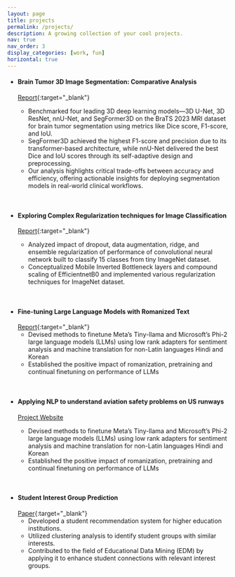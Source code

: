 ```yaml
---
layout: page
title: projects
permalink: /projects/
description: A growing collection of your cool projects.
nav: true
nav_order: 3
display_categories: [work, fun]
horizontal: true
---
```


- #### Brain Tumor 3D Image Segmentation: Comparative Analysis

  [Report](/assets/pdf/CSCI566_Deep_Learning_Final_Paper.pdf){:target="\_blank"}

  - Benchmarked four leading 3D deep learning models—3D U-Net, 3D ResNet, nnU-Net, and SegFormer3D on the BraTS 2023 MRI dataset for brain tumor segmentation using metrics like Dice score, F1-score, and IoU.
  - SegFormer3D achieved the highest F1-score and precision due to its transformer-based architecture, while nnU-Net delivered the best Dice and IoU scores through its self-adaptive design and preprocessing.
  - Our analysis highlights critical trade-offs between accuracy and efficiency, offering actionable insights for deploying segmentation models in real-world clinical workflows.

<br>

- #### Exploring Complex Regularization techniques for Image Classification

  [Report](/assets/pdf/CSCI-567-Final-Report.pdf){:target="\_blank"}

  - Analyzed impact of dropout, data augmentation, ridge, and ensemble regularization of performance of convolutional neural network built to classify 15 classes from tiny ImageNet dataset.
  - Conceptualized Mobile Inverted Bottleneck layers and compound scaling of EfficientnetB0 and implemented various regularization techniques for ImageNet dataset.

<br>

- #### Fine-tuning Large Language Models with Romanized Text
  [Report](/assets/pdf/CSCI-544-Final-Report.pdf){:target="\_blank"}
  - Devised methods to finetune Meta’s Tiny-llama and Microsoft’s Phi-2 large language models (LLMs) using low rank adapters for sentiment analysis and machine translation for non-Latin languages Hindi and Korean
  - Established the positive impact of romanization, pretraining and continual finetuning on performance of LLMs

<br>

- #### Applying NLP to understand aviation safety problems on US runways

  [Project Website](https://ckids-datafirst.github.io/2023-fall-aviation-safety/)

  - Devised methods to finetune Meta’s Tiny-llama and Microsoft’s Phi-2 large language models (LLMs) using low rank adapters for sentiment analysis and machine translation for non-Latin languages Hindi and Korean
  - Established the positive impact of romanization, pretraining and continual finetuning on performance of LLMs

<br>

- #### Student Interest Group Prediction
  [Paper](/assets/pdf/comparative-study-of-air-quality.pdf){:target="\_blank"}
  - Developed a student recommendation system for higher education institutions.
  - Utilized clustering analysis to identify student groups with similar interests.
  - Contributed to the field of Educational Data Mining (EDM) by applying it to enhance student connections with relevant interest groups.
